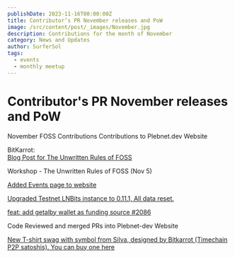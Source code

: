 ```yaml
---
publishDate: 2023-11-16T00:00:00Z
title: Contributor’s PR November releases and PoW
image: /src/content/post/_images/November.jpg
description: Contributions for the month of November
category: News and Updates
author: SurferSol   
tags:
  - events
  - monthly meetup
---
```


# Contributor's PR November releases and PoW

November FOSS Contributions
Contributions to Plebnet.dev Website

BitKarrot:  
[Blog Post for The Unwritten Rules of FOSS](https://plebnet.dev/unwritten_rules_foss)

Workshop - The Unwritten Rules of FOSS (Nov 5)

[Added Events page to website](https://plebnet.dev/unwritten_rules_foss)

[Upgraded Testnet LNBits instance to 0.11.1, All data reset.](https://testnet.plebnet.dev/)

[feat: add getalby wallet as funding source #2086](https://github.com/lnbits/lnbits/pull/2086)

Code Reviewed and merged PRs into Plebnet-dev Website

[New T-shirt swag with symbol from Silva, designed by Bitkarrot (Timechain P2P satoshis). You can buy one here](https://plebnet-dev.printify.me/product/3301517/timechain-p2p-satoshis-unisex-jersey-short-sleeve-tee)
